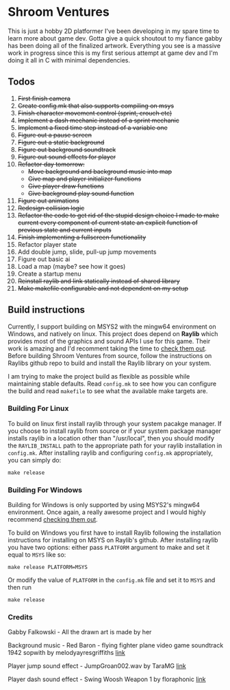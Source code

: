 # Shroom Ventures
This is just a hobby 2D platformer I've been developing in my spare time to learn more about game dev. Gotta give a quick shoutout to my fiance gabby has been doing all of the finalized artwork. Everything you see is a massive work in progress since this is my first serious attempt at game dev and I'm doing it all in C with minimal dependencies.

## Todos
1) ~~First finish camera~~
2) ~~Create config.mk that also supports compiling on msys~~
3) ~~Finish character movement control (sprint, crouch etc)~~
4) ~~Implement a dash mechanic instead of a sprint mechanic~~
5) ~~Implement a fixed time step instead of a variable one~~
5) ~~Figure out a pause screen~~
6) ~~Figure out a static background~~
7) ~~Figure out background soundtrack~~
8) ~~Figure out sound effects for player~~
9) ~~Refactor day tomorrow:~~
    - ~~Move background and background music into map~~
    - ~~Give map and player initializer functions~~
    - ~~Give player draw functions~~
    - ~~Give background play sound function~~
9) ~~Figure out animations~~
10) ~~Redesign collision logic~~
11) ~~Refactor the code to get rid of the stupid design choice I made to make current
	every component of current state an explicit function of previous state and 
	current inputs~~
12) ~~Finish implementing a fullscreen functionality~~
13) Refactor player state
14) Add double jump, slide, pull-up jump movements
15) Figure out basic ai
16) Load a map (maybe? see how it goes)
17) Create a startup menu
18) ~~Reinstall raylib and link statically instead of shared library~~
19) ~~Make makefile configurable and not dependent on my setup~~

## Build instructions
Currently, I support building on MSYS2 with the mingw64 environment on Windows, and natively on linux. This project does depend on **Raylib** which provides most of the graphics and sound APIs I use for this game. Their work is amazing and I'd recomment taking the time to [check them out](https://github.com/raysan5/raylib/). Before building Shroom Ventures from source, follow the instructions on Raylibs github repo to build and install the Raylib library on your system.

I am trying to make the project build as flexible as possible while maintaining stable defaults. Read `config.mk` to see how you can configure the build and read `makefile` to see what the available make targets are.

### Building For Linux 
To build on linux first install raylib through your system pacakge manager. If you choose to install raylib from source or if your system package manager installs raylib in a location other than "/usr/local", then you should modify the `RAYLIB_INSTALL` path to the appropriate path for your raylib installation in `config.mk`. After installing raylib and configuring `config.mk` appropriately, you can simply do:
    
    make release

### Building For Windows
Building for Windows is only supported by using MSYS2's mingw64 environment. Once again, a really awesome project and I would highly recommend [checking them out](https://github.com/msys2/).

To build on Windows you first have to install Raylib following the installation instructions for installing on MSYS on Raylib's github. After installing raylib you have two options: either pass `PLATFORM` argument to make and set it equal to `MSYS` like so:
    
    make release PLATFORM=MSYS

Or modify the value of `PLATFORM` in the `config.mk` file and set it to `MSYS` and then run
    
    make release

### Credits

Gabby Falkowski - All the drawn art is made by her

Background music - Red Baron - flying fighter plane video game soundtrack 1942 sopwith by melodyayresgriffiths [link](https://pixabay.com/music/video-games-red-baron-flying-fighter-plane-video-game-soundtrack-1942-sopwith-159522/)

Player jump sound effect - JumpGroan002.wav by TaraMG [link](https://freesound.org/people/TaraMG/sounds/386043/)

Player dash sound effect - Swing Woosh Weapon 1 by floraphonic [link](https://pixabay.com/sound-effects/swing-whoosh-weapon-1-189819/)
